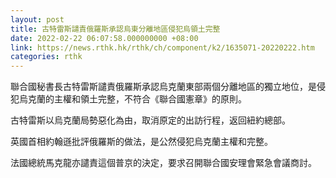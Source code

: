 ```yaml
---
layout: post
title: 古特雷斯譴責俄羅斯承認烏東分離地區侵犯烏領土完整
date: 2022-02-22 06:07:58.000000000 +08:00
link: https://news.rthk.hk/rthk/ch/component/k2/1635071-20220222.htm
categories: rthk
---
```


聯合國秘書長古特雷斯譴責俄羅斯承認烏克蘭東部兩個分離地區的獨立地位，是侵犯烏克蘭的主權和領土完整，不符合《聯合國憲章》的原則。

古特雷斯以烏克蘭局勢惡化為由，取消原定的出訪行程，返回紐約總部。

英國首相約翰遜批評俄羅斯的做法，是公然侵犯烏克蘭主權和完整。 

法國總統馬克龍亦譴責這個普京的決定，要求召開聯合國安理會緊急會議商討。
